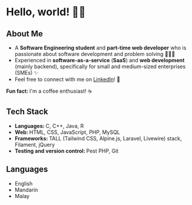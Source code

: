 <h1>Hello, world! 👋🏻</h1>

<h2>About Me</h2>
<ul>
    <li>A <strong>Software Engineering student</strong> and <strong>part-time web developer</strong> who is passionate about software development and problem solving 🧑🏻‍💻</li>
    <li>Experienced in <strong>software-as-a-service</strong> (<strong>SaaS</strong>) and <strong>web development</strong> (mainly backend), specifically for small and medium-sized enterprises (SMEs) ✨</li>
    <li>Feel free to connect with me on <a href="https://www.linkedin.com/in/kho-de-xin">LinkedIn</a>! 🤗</li>
</ul>
<strong>Fun fact: </strong>I'm a coffee enthusiast! ☕

<h2>Tech Stack</h2>
<ul>
    <li><strong>Languages: </strong>C, C++, Java, R</li>
    <li><strong>Web: </strong>HTML, CSS, JavaScript, PHP, MySQL</li>
    <li><strong>Frameworks: </strong>TALL (Tailwind CSS, Alpine.js, Laravel, Livewire) stack, Filament, jQuery</li>
    <li><strong>Testing and version control: </strong>Pest PHP, Git</li>
</ul>

<h2>Languages</h2>
<ul>
    <li>English</li>
    <li>Mandarin</li>
    <li>Malay</li>
</ul>

